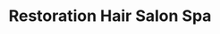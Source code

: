---
title: "Restoration Hair Salon Spa"
url: /pflugerville/restoration-hair-salon-spa/
shop: Kosmetik
---